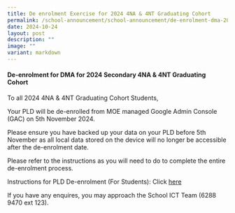 ```yaml
---
title: De enrolment Exercise for 2024 4NA & 4NT Graduating Cohort
permalink: /school-announcement/school-announcement/de-enrolment-dma-2024-graduating-cohort/
date: 2024-10-24
layout: post
description: ""
image: ""
variant: markdown
---
```

#### De-enrolment for DMA for 2024 Secondary 4NA & 4NT Graduating Cohort

To all 2024 4NA & 4NT Graduating Cohort Students,

Your PLD will be de-enrolled from MOE managed Google Admin Console (GAC) on 5th November 2024. 

Please ensure you have backed up your data on your PLD before 5th November as all local data stored on the device will no longer be accessible after the de-enrolment date.

Please refer to the instructions as you will need to do to complete the entire de-enrolment process.

Instructions for PLD De-enrolment (For Students): 
Click [here](/files/For_Students__Instructions_for_PLD_De_enrolment__Chromebook_.pdf) 

If you have any enquires, you may approach the School ICT Team (6288 9470 ext 123).